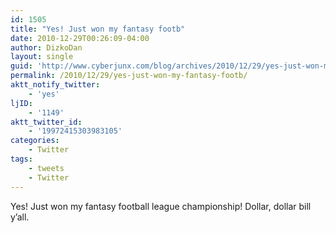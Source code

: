 ```yaml
---
id: 1505
title: "Yes! Just won my fantasy footb"
date: 2010-12-29T00:26:09-04:00
author: DizkoDan
layout: single
guid: 'http://www.cyberjunx.com/blog/archives/2010/12/29/yes-just-won-my-fantasy-footb/'
permalink: /2010/12/29/yes-just-won-my-fantasy-footb/
aktt_notify_twitter:
    - 'yes'
ljID:
    - '1149'
aktt_twitter_id:
    - '19972415303983105'
categories:
    - Twitter
tags:
    - tweets
    - Twitter
---
```


Yes! Just won my fantasy football league championship! Dollar, dollar bill y’all.